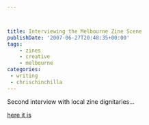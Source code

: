 ```yaml
---



title: Interviewing the Melbourne Zine Scene
publishDate: '2007-06-27T20:48:35+00:00'
tags:
    - zines
    - creative
    - melbourne
categories:
 - writing
 - chrischinchilla
---
```


Second interview with local zine dignitaries...

<a href="https://www.indieoma.com/public_journal.php?d=cfecdb276f634854f3ef915e2e980c31" target="_blank">here it is</a>
